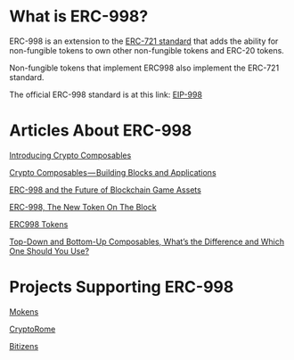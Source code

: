 # What is ERC-998?

ERC-998 is an extension to the [ERC-721 standard](http://erc721.org/) that adds the ability for non-fungible tokens to own other non-fungible tokens and ERC-20 tokens.

Non-fungible tokens that implement ERC998 also implement the ERC-721 standard.

The official ERC-998 standard is at this link: [EIP-998](https://eips.ethereum.org/EIPS/eip-998)

# Articles About ERC-998

[Introducing Crypto Composables](https://medium.com/coinmonks/introducing-crypto-composables-ee5701fde217)

[Crypto Composables — Building Blocks and Applications](https://medium.com/coinmonks/crypto-composables-building-blocks-and-applications-65902709298c)

[ERC-998 and the Future of Blockchain Game Assets](https://medium.com/giglabs/erc-998-and-the-future-of-blockchain-game-assets-9fd1063126cf)

[ERC-998, The New Token On The Block](https://medium.com/the-notice-board/erc-998-the-new-token-on-the-block-f3f6cbebdffc)

[ERC998 Tokens](https://hackernoon.com/erc998-tokens-5e2544d874fa)

[Top-Down and Bottom-Up Composables, What’s the Difference and Which One Should You Use?](https://hackernoon.com/top-down-and-bottom-up-composables-whats-the-difference-and-which-one-should-you-use-db939f6acf1d)

# Projects Supporting ERC-998

[Mokens](https://mokens.io/)

[CryptoRome](https://www.cryptorome.io/)

[Bitizens](https://www.bitguild.com/bitizens-landing?utm_source=Medium&utm_medium=Article&utm_campaign=Bitizens_Launch)
